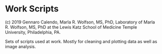 # Work Scripts

(c) 2019 Gennaro Calendo, Marla R. Wolfson, MS, PhD, Laboratory of Marla R. Wolfson, MS, PhD at the Lewis Katz School of Medicine Temple University, Philadelphia, PA.

Sets of scripts used at work. Mostly for cleaning and plotting data as well as image analysis.
